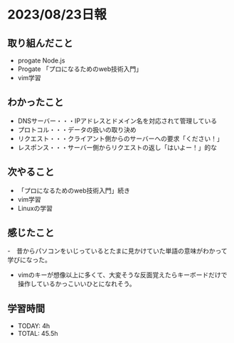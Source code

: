# 2023/08/23日報


## 取り組んだこと
- progate Node.js
- Progate 「プロになるためのweb技術入門」
- vim学習

 
## わかったこと
-  DNSサーバー・・・IPアドレスとドメイン名を対応されて管理している
-  プロトコル・・・データの扱いの取り決め
-  リクエスト・・・クライアント側からのサーバーへの要求「ください！」
-  レスポンス・・・サーバー側からリクエストの返し「はいよー！」的な
  
## 次やること
- 「プロになるためのweb技術入門」続き
- vim学習
- Linuxの学習

## 感じたこと
-　昔からパソコンをいじっているとたまに見かけていた単語の意味がわかって学びになった。
- vimのキーが想像以上に多くて、大変そうな反面覚えたらキーボードだけで操作しているかっこいいひとになれそう。


## 学習時間
- TODAY: 4h
- TOTAL: 45.5h

